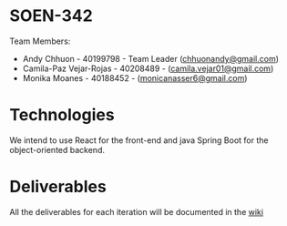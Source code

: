 # SOEN-342
Team Members:

* Andy Chhuon - 40199798 - Team Leader (chhuonandy@gmail.com)
* Camila-Paz Vejar-Rojas - 40208489 - (camila.vejar01@gmail.com)
* Monika Moanes - 40188452 - (monicanasser6@gmail.com)

# Technologies
We intend to use React for the front-end and java Spring Boot for the object-oriented backend.

# Deliverables
All the deliverables for each iteration will be documented in the [wiki](https://github.com/AndyChhuon/SOEN-342/wiki)
